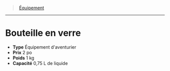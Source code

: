 ﻿---
!EquipmentItem
Type: Équipement d'aventurier
Price: 2 po
Weight: 1 kg
Capacity: 0,75 L de liquide
Id: equipment_hd.md#bouteille-en-verre
ParentLink: equipment_hd.md#Équipement
Name: Bouteille en verre
ParentName: Équipement
NameLevel: 1
Attributes:
  Name: Bouteille en verre
  Markdown: >+
    # <!--Name-->Bouteille en verre<!--/Name-->


    - **Type** <!--Type-->Équipement d'aventurier<!--/Type-->

    - **Prix** <!--Price-->2 po<!--/Price-->

    - **Poids** <!--Weight-->1 kg<!--/Weight-->

    - **Capacité** <!--Capacity-->0,75 L de liquide<!--/Capacity-->

  Type: Équipement d'aventurier
  Price: 2 po
  Weight: 1 kg
  Capacity: 0,75 L de liquide
AttributesDictionary: >+
  Name: Bouteille en verre

  Markdown: >+

    # <!--Name-->Bouteille en verre<!--/Name-->





    - **Type** <!--Type-->Équipement d'aventurier<!--/Type-->



    - **Prix** <!--Price-->2 po<!--/Price-->



    - **Poids** <!--Weight-->1 kg<!--/Weight-->



    - **Capacité** <!--Capacity-->0,75 L de liquide<!--/Capacity-->



  Type: Équipement d'aventurier

  Price: 2 po

  Weight: 1 kg

  Capacity: 0,75 L de liquide

---
> [Équipement](hd_equipment.md)

---

# Bouteille en verre

- **Type** Équipement d'aventurier
- **Prix** 2 po
- **Poids** 1 kg
- **Capacité** 0,75 L de liquide

